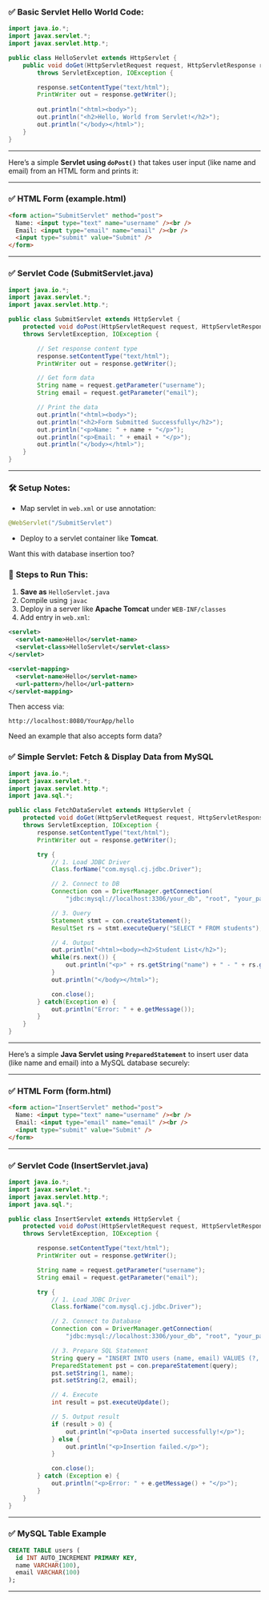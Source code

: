 ### ✅ **Basic Servlet Hello World Code:**

```java
import java.io.*;
import javax.servlet.*;
import javax.servlet.http.*;

public class HelloServlet extends HttpServlet {
    public void doGet(HttpServletRequest request, HttpServletResponse response) 
        throws ServletException, IOException {

        response.setContentType("text/html");
        PrintWriter out = response.getWriter();
        
        out.println("<html><body>");
        out.println("<h2>Hello, World from Servlet!</h2>");
        out.println("</body></html>");
    }
}
```

---
Here’s a simple **Servlet using `doPost()`** that takes user input (like name and email) from an HTML form and prints it:

---

### ✅ **HTML Form (example.html)**

```html
<form action="SubmitServlet" method="post">
  Name: <input type="text" name="username" /><br />
  Email: <input type="email" name="email" /><br />
  <input type="submit" value="Submit" />
</form>
```

---

### ✅ **Servlet Code (SubmitServlet.java)**

```java
import java.io.*;
import javax.servlet.*;
import javax.servlet.http.*;

public class SubmitServlet extends HttpServlet {
    protected void doPost(HttpServletRequest request, HttpServletResponse response)
    throws ServletException, IOException {

        // Set response content type
        response.setContentType("text/html");
        PrintWriter out = response.getWriter();

        // Get form data
        String name = request.getParameter("username");
        String email = request.getParameter("email");

        // Print the data
        out.println("<html><body>");
        out.println("<h2>Form Submitted Successfully</h2>");
        out.println("<p>Name: " + name + "</p>");
        out.println("<p>Email: " + email + "</p>");
        out.println("</body></html>");
    }
}
```

---

### 🛠️ Setup Notes:

* Map servlet in `web.xml` or use annotation:

```java
@WebServlet("/SubmitServlet")
```

* Deploy to a servlet container like **Tomcat**.

Want this with database insertion too?


### 🔧 **Steps to Run This:**

1. **Save as** `HelloServlet.java`
2. Compile using `javac`
3. Deploy in a server like **Apache Tomcat** under `WEB-INF/classes`
4. Add entry in `web.xml`:

```xml
<servlet>
  <servlet-name>Hello</servlet-name>
  <servlet-class>HelloServlet</servlet-class>
</servlet>

<servlet-mapping>
  <servlet-name>Hello</servlet-name>
  <url-pattern>/hello</url-pattern>
</servlet-mapping>
```

Then access via:

```
http://localhost:8080/YourApp/hello
```

Need an example that also accepts form data?


### ✅ Simple Servlet: Fetch & Display Data from MySQL

```java
import java.io.*;
import javax.servlet.*;
import javax.servlet.http.*;
import java.sql.*;

public class FetchDataServlet extends HttpServlet {
    protected void doGet(HttpServletRequest request, HttpServletResponse response) 
    throws ServletException, IOException {
        response.setContentType("text/html");
        PrintWriter out = response.getWriter();

        try {
            // 1. Load JDBC Driver
            Class.forName("com.mysql.cj.jdbc.Driver");

            // 2. Connect to DB
            Connection con = DriverManager.getConnection(
                "jdbc:mysql://localhost:3306/your_db", "root", "your_password");

            // 3. Query
            Statement stmt = con.createStatement();
            ResultSet rs = stmt.executeQuery("SELECT * FROM students");

            // 4. Output
            out.println("<html><body><h2>Student List</h2>");
            while(rs.next()) {
                out.println("<p>" + rs.getString("name") + " - " + rs.getInt("age") + "</p>");
            }
            out.println("</body></html>");

            con.close();
        } catch(Exception e) {
            out.println("Error: " + e.getMessage());
        }
    }
}
```

---
Here’s a simple **Java Servlet using `PreparedStatement`** to insert user data (like name and email) into a MySQL database securely:

---

### ✅ **HTML Form (form.html)**

```html
<form action="InsertServlet" method="post">
  Name: <input type="text" name="username" /><br />
  Email: <input type="email" name="email" /><br />
  <input type="submit" value="Submit" />
</form>
```

---

### ✅ **Servlet Code (InsertServlet.java)**

```java
import java.io.*;
import javax.servlet.*;
import javax.servlet.http.*;
import java.sql.*;

public class InsertServlet extends HttpServlet {
    protected void doPost(HttpServletRequest request, HttpServletResponse response)
    throws ServletException, IOException {

        response.setContentType("text/html");
        PrintWriter out = response.getWriter();

        String name = request.getParameter("username");
        String email = request.getParameter("email");

        try {
            // 1. Load JDBC Driver
            Class.forName("com.mysql.cj.jdbc.Driver");

            // 2. Connect to Database
            Connection con = DriverManager.getConnection(
                "jdbc:mysql://localhost:3306/your_db", "root", "your_password");

            // 3. Prepare SQL Statement
            String query = "INSERT INTO users (name, email) VALUES (?, ?)";
            PreparedStatement pst = con.prepareStatement(query);
            pst.setString(1, name);
            pst.setString(2, email);

            // 4. Execute
            int result = pst.executeUpdate();

            // 5. Output result
            if (result > 0) {
                out.println("<p>Data inserted successfully!</p>");
            } else {
                out.println("<p>Insertion failed.</p>");
            }

            con.close();
        } catch (Exception e) {
            out.println("<p>Error: " + e.getMessage() + "</p>");
        }
    }
}
```

---

### ✅ MySQL Table Example

```sql
CREATE TABLE users (
  id INT AUTO_INCREMENT PRIMARY KEY,
  name VARCHAR(100),
  email VARCHAR(100)
);
```

---






